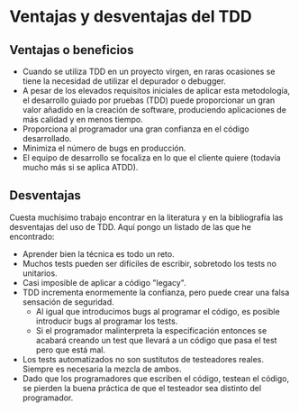# Ventajas y desventajas del TDD

## Ventajas o beneficios

- Cuando se utiliza TDD en un proyecto virgen, en raras ocasiones se tiene la necesidad de utilizar el depurador o debugger.
- A pesar de los elevados requisitos iniciales de aplicar esta metodología, el desarrollo guiado por pruebas (TDD) puede proporcionar un gran valor añadido en 
la creación de software, produciendo aplicaciones de más calidad y en menos tiempo. 
- Proporciona al programador una gran confianza en el código desarrollado.
- Minimiza el número de bugs en producción.
- El equipo de desarrollo se focaliza en lo que el cliente quiere (todavía mucho más si se aplica ATDD).


## Desventajas

Cuesta muchísimo trabajo encontrar en la literatura y en la bibliografía las desventajas del uso de TDD. Aquí pongo un listado de las que he encontrado:

- Aprender bien la técnica es todo un reto.
- Muchos tests pueden ser difíciles de escribir, sobretodo los tests no unitarios.
- Casi imposible de aplicar a código "legacy".
- TDD incrementa enormemente la confianza, pero puede crear una falsa sensación de seguridad. 
    - Al igual que introducimos bugs al programar el código, es posible introducir bugs al programar los tests.
    - Si el programador malinterpreta la especificación entonces se acabará creando un test que llevará a un código que pasa el test pero que está mal.
- Los tests automatizados no son sustitutos de testeadores reales. Siempre es necesaria la mezcla de ambos.
- Dado que los programadores que escriben el código, testean el código, se pierden la buena práctica de que el testeador sea distinto del programador.
